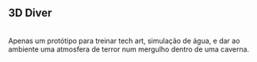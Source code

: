 ## 3D Diver
<br />
Apenas um protótipo para treinar tech art, simulação de água, e dar ao ambiente uma atmosfera de terror num mergulho dentro de uma caverna.
